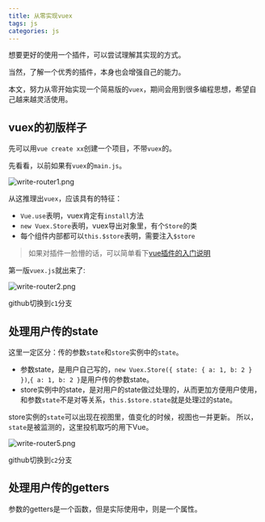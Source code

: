 ```yaml
---
title: 从零实现vuex
tags: js
categories: js
---
```


想要更好的使用一个插件，可以尝试理解其实现的方式。

当然，了解一个优秀的插件，本身也会增强自己的能力。

本文，努力从零开始实现一个简易版的`vuex`，期间会用到很多编程思想，希望自己越来越灵活使用。

## vuex的初版样子

先可以用`vue create xx`创建一个项目，不带`vuex`的。  

先看看，以前如果有`vuex`的`main.js`。

![write-router1.png](https://blog-huahua.oss-cn-beijing.aliyuncs.com/blog/code/write-router1.png)

从这推理出`vuex`，应该具有的特征：

- `Vue.use`表明，vuex肯定有`install`方法
- `new Vuex.Store`表明，vuex导出对象里，有个`Store`的类
- 每个组件内部都可以`this.$store`表明，需要注入`$store`

> 如果对插件一脸懵的话，可以简单看下[vue插件的入门说明](https://juejin.cn/post/6899639171124559886)

第一版`vuex.js`就出来了:

![write-router2.png](https://blog-huahua.oss-cn-beijing.aliyuncs.com/blog/code/write-router2.png)

github切换到`c1`分支

<!-- TODO:prototype需要优化 -->

## 处理用户传的state

这里一定区分：传的参数`state`和`store`实例中的`state`。

- 参数state，是用户自己写的，`new Vuex.Store({ state: { a: 1, b: 2 } })`,`{ a: 1, b: 2 }`是用户传的参数state。
- store实例中的state，是对用户的state做过处理的，从而更加方便用户使用，和参数`state`不是对等关系，`this.$store.state`就是处理过的state。

store实例的`state`可以出现在视图里，值变化的时候，视图也一并更新。
所以，`state`是被监测的，这里投机取巧的用下Vue。

![write-router5.png](https://blog-huahua.oss-cn-beijing.aliyuncs.com/blog/code/write-router5.png)

github切换到`c2`分支

<!-- TODO：state的处理需要优化 -->

## 处理用户传的getters

参数的getters是一个函数，但是实际使用中，则是一个属性。

